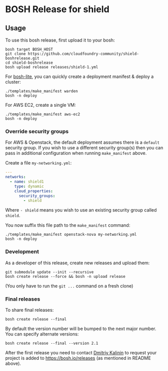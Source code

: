 # BOSH Release for shield

## Usage

To use this bosh release, first upload it to your bosh:

```
bosh target BOSH_HOST
git clone https://github.com/cloudfoundry-community/shield-boshrelease.git
cd shield-boshrelease
bosh upload release releases/shield-1.yml
```

For [bosh-lite](https://github.com/cloudfoundry/bosh-lite), you can quickly create a deployment manifest & deploy a cluster:

```
./templates/make_manifest warden
bosh -n deploy
```

For AWS EC2, create a single VM:

```
./templates/make_manifest aws-ec2
bosh -n deploy
```

### Override security groups

For AWS & Openstack, the default deployment assumes there is a `default` security group. If you wish to use a different security group(s) then you can pass in additional configuration when running `make_manifest` above.

Create a file `my-networking.yml`:

``` yaml
---
networks:
  - name: shield1
    type: dynamic
    cloud_properties:
      security_groups:
        - shield
```

Where `- shield` means you wish to use an existing security group called `shield`.

You now suffix this file path to the `make_manifest` command:

```
./templates/make_manifest openstack-nova my-networking.yml
bosh -n deploy
```

### Development

As a developer of this release, create new releases and upload them:

```
git submodule update --init --recursive
bosh create release --force && bosh -n upload release
```

(You only have to run the `git ...` command on a fresh clone)

### Final releases

To share final releases:

```
bosh create release --final
```

By default the version number will be bumped to the next major number. You can specify alternate versions:


```
bosh create release --final --version 2.1
```

After the first release you need to contact [Dmitriy Kalinin](mailto://dkalinin@pivotal.io) to request your project is added to https://bosh.io/releases (as mentioned in README above).
